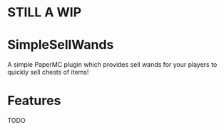 # STILL A WIP
# SimpleSellWands

A simple PaperMC plugin which provides sell wands for your players to quickly sell chests of items!

# Features
TODO
